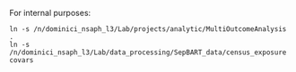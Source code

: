 For internal purposes:

```
ln -s /n/dominici_nsaph_l3/Lab/projects/analytic/MultiOutcomeAnalysis .
ln -s /n/dominici_nsaph_l3/Lab/data_processing/SepBART_data/census_exposure covars
```
